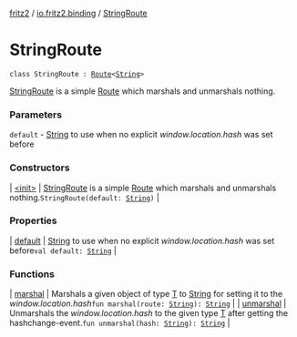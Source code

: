[fritz2](../../index.md) / [io.fritz2.binding](../index.md) / [StringRoute](./index.md)

# StringRoute

`class StringRoute : `[`Route`](../-route/index.md)`<`[`String`](https://kotlinlang.org/api/latest/jvm/stdlib/kotlin/-string/index.html)`>`

[StringRoute](./index.md) is a simple [Route](../-route/index.md) which
marshals and unmarshals nothing.

### Parameters

`default` - [String](https://kotlinlang.org/api/latest/jvm/stdlib/kotlin/-string/index.html) to use when no explicit *window.location.hash* was set before

### Constructors

| [&lt;init&gt;](-init-.md) | [StringRoute](./index.md) is a simple [Route](../-route/index.md) which marshals and unmarshals nothing.`StringRoute(default: `[`String`](https://kotlinlang.org/api/latest/jvm/stdlib/kotlin/-string/index.html)`)` |

### Properties

| [default](default.md) | [String](https://kotlinlang.org/api/latest/jvm/stdlib/kotlin/-string/index.html) to use when no explicit *window.location.hash* was set before`val default: `[`String`](https://kotlinlang.org/api/latest/jvm/stdlib/kotlin/-string/index.html) |

### Functions

| [marshal](marshal.md) | Marshals a given object of type [T](../-route/index.md#T) to [String](https://kotlinlang.org/api/latest/jvm/stdlib/kotlin/-string/index.html) for setting it to the *window.location.hash*`fun marshal(route: `[`String`](https://kotlinlang.org/api/latest/jvm/stdlib/kotlin/-string/index.html)`): `[`String`](https://kotlinlang.org/api/latest/jvm/stdlib/kotlin/-string/index.html) |
| [unmarshal](unmarshal.md) | Unmarshals the *window.location.hash* to the given type [T](../-route/index.md#T) after getting the hashchange-event.`fun unmarshal(hash: `[`String`](https://kotlinlang.org/api/latest/jvm/stdlib/kotlin/-string/index.html)`): `[`String`](https://kotlinlang.org/api/latest/jvm/stdlib/kotlin/-string/index.html) |

